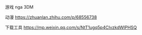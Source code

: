 游戏
nga
3DM

动漫
https://zhuanlan.zhihu.com/p/68556738

下载工具
https://mp.weixin.qq.com/s/NtT1ugq5p4CIvzkdWlPHSQ




